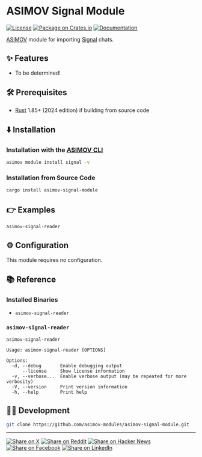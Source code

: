 # ASIMOV Signal Module

[![License](https://img.shields.io/badge/license-Public%20Domain-blue.svg)](https://unlicense.org)
[![Package on Crates.io](https://img.shields.io/crates/v/asimov-signal-module)](https://crates.io/crates/asimov-signal-module)
[![Documentation](https://docs.rs/asimov-signal-module/badge.svg)](https://docs.rs/asimov-signal-module)

[ASIMOV] module for importing [Signal] chats.

## ✨ Features

- To be determined!

## 🛠️ Prerequisites

- [Rust] 1.85+ (2024 edition) if building from source code

## ⬇️ Installation

### Installation with the [ASIMOV CLI]

```bash
asimov module install signal -v
```

### Installation from Source Code

```bash
cargo install asimov-signal-module
```

## 👉 Examples

```bash
asimov-signal-reader
```

## ⚙ Configuration

This module requires no configuration.

## 📚 Reference

### Installed Binaries

- `asimov-signal-reader`

### `asimov-signal-reader`

```
asimov-signal-reader

Usage: asimov-signal-reader [OPTIONS]

Options:
  -d, --debug       Enable debugging output
      --license     Show license information
  -v, --verbose...  Enable verbose output (may be repeated for more verbosity)
  -V, --version     Print version information
  -h, --help        Print help
```

## 👨‍💻 Development

```bash
git clone https://github.com/asimov-modules/asimov-signal-module.git
```

---

[![Share on X](https://img.shields.io/badge/share%20on-x-03A9F4?logo=x)](https://x.com/intent/post?url=https://github.com/asimov-modules/asimov-signal-module&text=asimov-signal-module)
[![Share on Reddit](https://img.shields.io/badge/share%20on-reddit-red?logo=reddit)](https://reddit.com/submit?url=https://github.com/asimov-modules/asimov-signal-module&title=asimov-signal-module)
[![Share on Hacker News](https://img.shields.io/badge/share%20on-hn-orange?logo=ycombinator)](https://news.ycombinator.com/submitlink?u=https://github.com/asimov-modules/asimov-signal-module&t=asimov-signal-module)
[![Share on Facebook](https://img.shields.io/badge/share%20on-fb-1976D2?logo=facebook)](https://www.facebook.com/sharer/sharer.php?u=https://github.com/asimov-modules/asimov-signal-module)
[![Share on LinkedIn](https://img.shields.io/badge/share%20on-linkedin-3949AB?logo=linkedin)](https://www.linkedin.com/sharing/share-offsite/?url=https://github.com/asimov-modules/asimov-signal-module)

[ASIMOV]: https://asimov.sh
[ASIMOV CLI]: https://cli.asimov.sh
[JSON-LD]: https://json-ld.org
[KNOW]: https://know.dev
[RDF]: https://www.w3.org/TR/rdf12-primer/
[Rust]: https://rust-lang.org
[Signal]: https://signal.org
